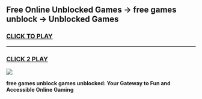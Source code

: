 
## Free Online Unblocked Games → free games unblock → Unblocked Games
<h3>
<a href="https://premium.freeplayer.one?title=free_games_unblock&ref=21F">CLICK TO PLAY</a></h3>
<hr>

<h3>
<a href="https://premium.freeplayer.one?title=free_games_unblock&ref=21F">CLICK 2 PLAY</a>
  
</h3>

<a href="https://premium.freeplayer.one?title=free_games_unblock&ref=21F/"><img src="https://clearcache.store/games.png"></a>


**free games unblock games unblocked: Your Gateway to Fun and Accessible Online Gaming**
